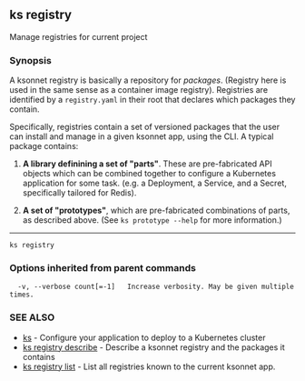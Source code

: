 ## ks registry

Manage registries for current project

### Synopsis



A ksonnet registry is basically a repository for *packages*. (Registry here is
used in the same sense as a container image registry). Registries are identified
by a `registry.yaml` in their root that declares which packages they contain.

Specifically, registries contain a set of versioned packages that the user can
install and manage in a given ksonnet app, using the CLI. A typical package contains:

1. **A library definining a set of "parts"**. These are pre-fabricated API objects
which can be combined together to configure a Kubernetes application for some task.
(e.g. a Deployment, a Service, and a Secret, specifically tailored for Redis).

2. **A set of "prototypes"**, which are pre-fabricated combinations of parts, as
described above. (See `ks prototype --help` for more information.)

----


```
ks registry
```

### Options inherited from parent commands

```
  -v, --verbose count[=-1]   Increase verbosity. May be given multiple times.
```

### SEE ALSO
* [ks](ks.md)	 - Configure your application to deploy to a Kubernetes cluster
* [ks registry describe](ks_registry_describe.md)	 - Describe a ksonnet registry and the packages it contains
* [ks registry list](ks_registry_list.md)	 - List all registries known to the current ksonnet app.

